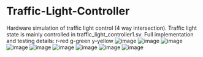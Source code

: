 # Traffic-Light-Controller
Hardware simulation of traffic light control (4 way intersection). Traffic light state is mainly controlled in traffic_light_controller1.sv.
Full implementation and testing details:
r-red g-green y-yellow
![image](https://github.com/user-attachments/assets/a471dd52-f9d8-4139-ab8e-da00684308df)
![image](https://github.com/user-attachments/assets/7008ca50-b481-42e7-bc00-df6aa4b792a4)
![image](https://github.com/user-attachments/assets/f31da374-4eb4-4a05-bed2-6e45a86fdf82)
![image](https://github.com/user-attachments/assets/b1963487-8306-43f0-a4a9-715f12919bf4)
![image](https://github.com/user-attachments/assets/2aa56d82-3c9f-44be-9f21-a3e012d77d6d)
![image](https://github.com/user-attachments/assets/265f3cd3-3e86-4f3c-8292-358eb77345a2)
![image](https://github.com/user-attachments/assets/55b22f8e-6fa0-4c30-a2b4-50caec750064)
![image](https://github.com/user-attachments/assets/83fe9dc2-070b-4340-9836-25ab85778604)
![image](https://github.com/user-attachments/assets/f67b9d2c-d776-4f17-8c9b-cfbc11440cf9)
